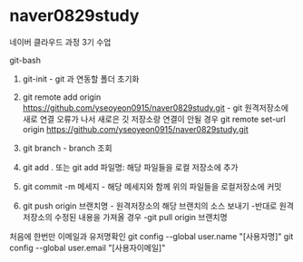 # naver0829study
네이버 클라우드 과정 3기 수업


git-bash

1. git-init - git 과 연동할 폴더 초기화
2. git remote add origin https://github.com/yseoyeon0915/naver0829study.git - git 원격저장소에 새로 연결
  오류가 나서 새로은 깃 저장소랑 연결이 안될 경우
  git remote set-url origin https://github.com/yseoyeon0915/naver0829study.git 

4. git branch - branch 조회
5. git add . 또는 git add 파일명: 해당 파일들을 로컬 저장소에 추가
6. git commit -m 메세지 - 해당 메세지와 함께 위의 파일들을 로컬저장소에 커밋
7. git push origin 브랜치명 - 원격저장소의 해당 브랜치의 소스 보내기
 -반대로 원격 저장소의 수정된 내용을 가져올 경우
 -git pull origin 브랜치명

처음에 한번만 이메일과 유저명확인 
git config --global user.name "[사용자명]"
git config --global user.email "[사용자이메일]"

